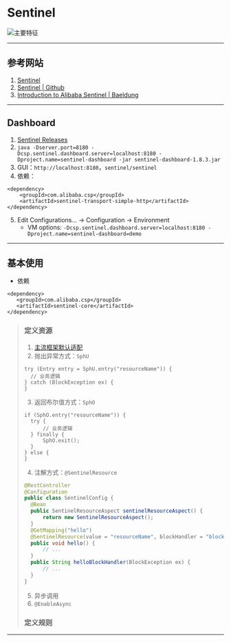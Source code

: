 # Sentinel
![主要特征](https://user-images.githubusercontent.com/9434884/50505538-2c484880-0aaf-11e9-9ffc-cbaaef20be2b.png)

---
## 参考网站
1. [Sentinel](https://sentinelguard.io/zh-cn/docs/quick-start.html)
2. [Sentinel | Github](https://github.com/alibaba/Sentinel)
3. [Introduction to Alibaba Sentinel | Baeldung](https://www.baeldung.com/java-sentinel-intro)
---
## Dashboard
1. [Sentinel Releases](https://github.com/alibaba/Sentinel/releases)
2. `java -Dserver.port=8180 -Dcsp.sentinel.dashboard.server=localhost:8180 -Dproject.name=sentinel-dashboard -jar sentinel-dashboard-1.8.3.jar`
3. GUI：`http://localhost:8180`，`sentinel/sentinel`
4. 依赖：
```
<dependency>
    <groupId>com.alibaba.csp</groupId>
    <artifactId>sentinel-transport-simple-http</artifactId>
</dependency>
```
5. Edit Configurations... → Configuration → Environment
    - VM options: `-Dcsp.sentinel.dashboard.server=localhost:8180 -Dproject.name=sentinel-dashboard=demo`
---
## 基本使用
- 依赖
```
<dependency>
   <groupId>com.alibaba.csp</groupId>
   <artifactId>sentinel-core</artifactId>
</dependency>
```
> ### 定义资源
>1. [主流框架默认适配](https://sentinelguard.io/zh-cn/docs/open-source-framework-integrations.html)
>2. 抛出异常方式：`SphU`
>```
>try (Entry entry = SphU.entry("resourceName")) {
>   // 业务逻辑
>} catch (BlockException ex) {
>}
>```
>3. 返回布尔值方式：`SphO`
>```
>if (SphO.entry("resourceName")) {
>   try {
>       // 业务逻辑
>   } finally {
>       SphO.exit();
>   }
>} else {
>}
>```
>4. 注解方式：`@SentinelResource`
>```java
>@RestController
>@Configuration
>public class SentinelConfig {
>   @Bean
>   public SentinelResourceAspect sentinelResourceAspect() {
>       return new SentinelResourceAspect();
>   }
>   @GetMapping("hello")
>   @SentinelResource(value = "resourceName", blockHandler = "blockHandler")
>   public void hello() {
>       // ...
>   }
>   public String helloBlockHandler(BlockException ex) {
>       // ...
>   }
>}
>```
>5. 异步调用
>   1. `@EnableAsync`  
>### 定义规则
---
